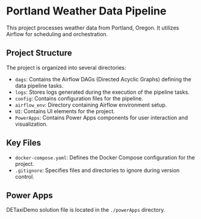 # Portland Weather Data Pipeline

This project processes weather data from Portland, Oregon. It utilizes Airflow for scheduling and orchestration.

## Project Structure

The project is organized into several directories:

- `dags`: Contains the Airflow DAGs (Directed Acyclic Graphs) defining the data pipeline tasks.
- `logs`: Stores logs generated during the execution of the pipeline tasks.
- `config`: Contains configuration files for the pipeline.
- `airflow_env`: Directory containing Airflow environment setup.
- `UI`: Contains UI elements for the project.
- `PowerApps`: Contains Power Apps components for user interaction and visualization.

## Key Files

- `docker-compose.yaml`: Defines the Docker Compose configuration for the project.
- `.gitignore`: Specifies files and directories to ignore during version control.

## Power Apps

DETaxiDemo solution file is located in the `./powerApps` directory.

